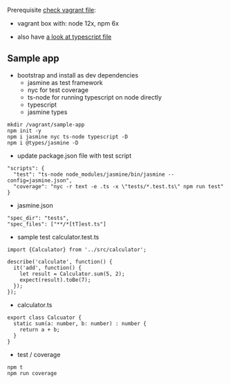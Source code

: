 Prerequisite [check vagrant file](vagrant.md):
* vagrant box with: node 12x, npm 6x

* also have [a look at typescript file](typescript.md)


## Sample app

* bootstrap and install as dev dependencies
  * jasmine as test framework
  * nyc for test coverage
  * ts-node for running typescript on node directly
  * typescript
  * jasmine types
  
```
mkdir /vagrant/sample-app
npm init -y
npm i jasmine nyc ts-node typescript -D
npm i @types/jasmine -D
```

* update package.json file with test script

```
"scripts": {
  "test": "ts-node node_modules/jasmine/bin/jasmine --config=jasmine.json",
  "coverage": "nyc -r text -e .ts -x \"tests/*.test.ts\" npm run test"
}
```

* jasmine.json

```
"spec_dir": "tests",
"spec_files": ["**/*[tT]est.ts"]
```

* sample test calculator.test.ts

```
import {Calculator} from '../src/calculator';

describe('calculate', function() {
  it('add', function() {
    let result = Calculator.sum(5, 2);
    expect(result).toBe(7);
  });
});
```

* calculator.ts

```
export class Calcuator {
  static sum(a: number, b: number) : number {
    return a + b;
  }
}

```

* test / coverage

```
npm t
npm run coverage
```
